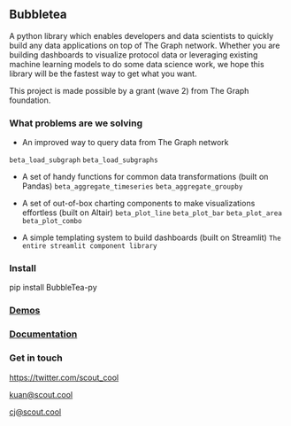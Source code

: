 Bubbletea
--

A python library which enables developers and data scientists to quickly build any data applications on top of The Graph network. Whether you are building dashboards to visualize protocol data or leveraging existing machine learning models to do some data science work, we hope this library will be the fastest way to get what you want.

This project is made possible by a grant (wave 2) from The Graph foundation. 

### What problems are we solving
- An improved way to query data from The Graph network 

`beta_load_subgraph` `beta_load_subgraphs`

- A set of handy functions for common data transformations (built on Pandas) `beta_aggregate_timeseries` `beta_aggregate_groupby`

- A set of out-of-box charting components to make visualizations effortless (built on Altair) `beta_plot_line` `beta_plot_bar` `beta_plot_area` `beta_plot_combo`

- A simple templating system to build dashboards (built on Streamlit) `The entire streamlit component library`

### Install
pip install BubbleTea-py

### [Demos](https://bubbletea-demo.herokuapp.com/?demo=demo_1.py)


### [Documentation](https://scout-1.gitbook.io/bubbletea/)



### Get in touch
https://twitter.com/scout_cool

kuan@scout.cool

cj@scout.cool
